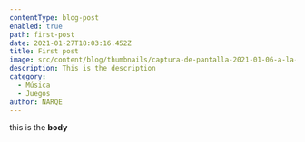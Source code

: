 ```yaml
---
contentType: blog-post
enabled: true
path: first-post
date: 2021-01-27T18:03:16.452Z
title: First post
image: src/content/blog/thumbnails/captura-de-pantalla-2021-01-06-a-la-s-11.03.13.png
description: This is the description
category:
  - Música
  - Juegos
author: NARQE
---
```

this is the **body**